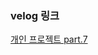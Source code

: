 ### velog 링크

[개인 프로젝트 part.7](https://velog.io/@alswnsgur119/%EA%B0%9C%EC%9D%B8-%ED%94%84%EB%A1%9C%EC%A0%9D%ED%8A%B8-part.7-%EB%82%B4%EA%B0%80-%EC%97%AC%EA%B8%B0-%EB%84%A3%EC%97%88%EB%82%98)
